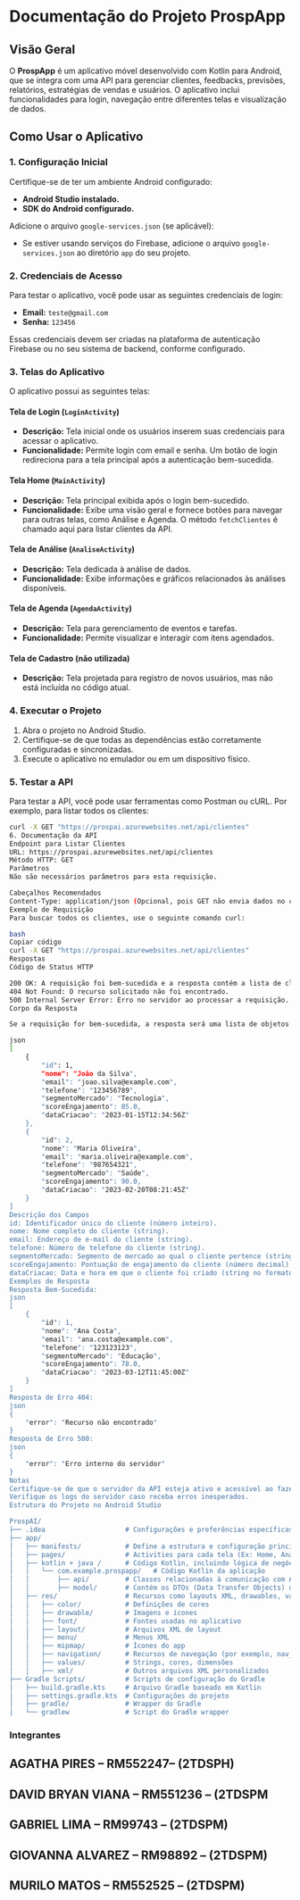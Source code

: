  # Documentação do Projeto ProspApp

## Visão Geral

O **ProspApp** é um aplicativo móvel desenvolvido com Kotlin para Android, que se integra com uma API para gerenciar clientes, feedbacks, previsões, relatórios, estratégias de vendas e usuários. O aplicativo inclui funcionalidades para login, navegação entre diferentes telas e visualização de dados.

## Como Usar o Aplicativo

### 1. Configuração Inicial

Certifique-se de ter um ambiente Android configurado:

- **Android Studio instalado.**
- **SDK do Android configurado.**

Adicione o arquivo `google-services.json` (se aplicável):

- Se estiver usando serviços do Firebase, adicione o arquivo `google-services.json` ao diretório `app` do seu projeto.

### 2. Credenciais de Acesso

Para testar o aplicativo, você pode usar as seguintes credenciais de login:

- **Email:** `teste@gmail.com`
- **Senha:** `123456`

Essas credenciais devem ser criadas na plataforma de autenticação Firebase ou no seu sistema de backend, conforme configurado.

### 3. Telas do Aplicativo

O aplicativo possui as seguintes telas:

#### Tela de Login (`LoginActivity`)

- **Descrição:** Tela inicial onde os usuários inserem suas credenciais para acessar o aplicativo.
- **Funcionalidade:** Permite login com email e senha. Um botão de login redireciona para a tela principal após a autenticação bem-sucedida.

#### Tela Home (`MainActivity`)

- **Descrição:** Tela principal exibida após o login bem-sucedido.
- **Funcionalidade:** Exibe uma visão geral e fornece botões para navegar para outras telas, como Análise e Agenda. O método `fetchClientes` é chamado aqui para listar clientes da API.

#### Tela de Análise (`AnaliseActivity`)

- **Descrição:** Tela dedicada à análise de dados.
- **Funcionalidade:** Exibe informações e gráficos relacionados às análises disponíveis.

#### Tela de Agenda (`AgendaActivity`)

- **Descrição:** Tela para gerenciamento de eventos e tarefas.
- **Funcionalidade:** Permite visualizar e interagir com itens agendados.

#### Tela de Cadastro (não utilizada)

- **Descrição:** Tela projetada para registro de novos usuários, mas não está incluída no código atual.

### 4. Executar o Projeto

1. Abra o projeto no Android Studio.
2. Certifique-se de que todas as dependências estão corretamente configuradas e sincronizadas.
3. Execute o aplicativo no emulador ou em um dispositivo físico.

### 5. Testar a API

Para testar a API, você pode usar ferramentas como Postman ou cURL. Por exemplo, para listar todos os clientes:

```bash
curl -X GET "https://prospai.azurewebsites.net/api/clientes"
6. Documentação da API
Endpoint para Listar Clientes
URL: https://prospai.azurewebsites.net/api/clientes
Método HTTP: GET
Parâmetros
Não são necessários parâmetros para esta requisição.

Cabeçalhos Recomendados
Content-Type: application/json (Opcional, pois GET não envia dados no corpo)
Exemplo de Requisição
Para buscar todos os clientes, use o seguinte comando curl:

bash
Copiar código
curl -X GET "https://prospai.azurewebsites.net/api/clientes"
Respostas
Código de Status HTTP

200 OK: A requisição foi bem-sucedida e a resposta contém a lista de clientes.
404 Not Found: O recurso solicitado não foi encontrado.
500 Internal Server Error: Erro no servidor ao processar a requisição.
Corpo da Resposta

Se a requisição for bem-sucedida, a resposta será uma lista de objetos JSON representando os clientes. Exemplo de resposta:

json
[
    {
        "id": 1,
        "nome": "João da Silva",
        "email": "joao.silva@example.com",
        "telefone": "123456789",
        "segmentoMercado": "Tecnologia",
        "scoreEngajamento": 85.0,
        "dataCriacao": "2023-01-15T12:34:56Z"
    },
    {
        "id": 2,
        "nome": "Maria Oliveira",
        "email": "maria.oliveira@example.com",
        "telefone": "987654321",
        "segmentoMercado": "Saúde",
        "scoreEngajamento": 90.0,
        "dataCriacao": "2023-02-20T08:21:45Z"
    }
]
Descrição dos Campos
id: Identificador único do cliente (número inteiro).
nome: Nome completo do cliente (string).
email: Endereço de e-mail do cliente (string).
telefone: Número de telefone do cliente (string).
segmentoMercado: Segmento de mercado ao qual o cliente pertence (string).
scoreEngajamento: Pontuação de engajamento do cliente (número decimal).
dataCriacao: Data e hora em que o cliente foi criado (string no formato ISO 8601).
Exemplos de Resposta
Resposta Bem-Sucedida:
json
[
    {
        "id": 1,
        "nome": "Ana Costa",
        "email": "ana.costa@example.com",
        "telefone": "123123123",
        "segmentoMercado": "Educação",
        "scoreEngajamento": 78.0,
        "dataCriacao": "2023-03-12T11:45:00Z"
    }
]
Resposta de Erro 404:
json
{
    "error": "Recurso não encontrado"
}
Resposta de Erro 500:
json
{
    "error": "Erro interno do servidor"
}
Notas
Certifique-se de que o servidor da API esteja ativo e acessível ao fazer a requisição.
Verifique os logs do servidor caso receba erros inesperados.
Estrutura do Projeto no Android Studio

ProspAI/
├── .idea                    # Configurações e preferências específicas do projeto no IDE.
├── app/
│   ├── manifests/           # Define a estrutura e configuração principal do app, incluindo permissões, atividades e o ponto de entrada do aplicativo.
│   ├── pages/               # Activities para cada tela (Ex: Home, Analise, etc.)
│   ├── kotlin + java /      # Código Kotlin, incluindo lógica de negócio e API
│   │   └── com.example.prospapp/   # Código Kotlin da aplicação
│   │       ├── api/         # Classes relacionadas à comunicação com APIs
│   │       ├── model/       # Contém os DTOs (Data Transfer Objects) usados na comunicação com a API
│   ├── res/                 # Recursos como layouts XML, drawables, valores
│   │   ├── color/           # Definições de cores
│   │   ├── drawable/        # Imagens e ícones
│   │   ├── font/            # Fontes usadas no aplicativo
│   │   ├── layout/          # Arquivos XML de layout
│   │   ├── menu/            # Menus XML
│   │   ├── mipmap/          # Ícones do app
│   │   ├── navigation/      # Recursos de navegação (por exemplo, nav_graph.xml)
│   │   ├── values/          # Strings, cores, dimensões
│   │   ├── xml/             # Outros arquivos XML personalizados
├── Gradle Scripts/          # Scripts de configuração do Gradle
│   ├── build.gradle.kts     # Arquivo Gradle baseado em Kotlin
│   ├── settings.gradle.kts  # Configurações do projeto
│   ├── gradle/              # Wrapper do Gradle
│   └── gradlew              # Script do Gradle wrapper

```

### Integrantes 

## AGATHA PIRES – RM552247– (2TDSPH)  
## DAVID BRYAN VIANA – RM551236 – (2TDSPM
## GABRIEL LIMA – RM99743 – (2TDSPM)
## GIOVANNA ALVAREZ – RM98892 – (2TDSPM)
## MURILO MATOS – RM552525 – (2TDSPM)
